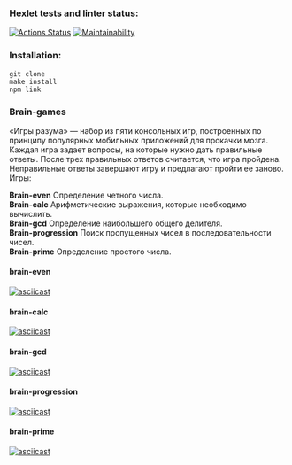 ### Hexlet tests and linter status:

[![Actions Status](https://github.com/VBuzorina/frontend-project-44/actions/workflows/hexlet-check.yml/badge.svg)](https://github.com/VBuzorina/frontend-project-44/actions)
[![Maintainability](https://api.codeclimate.com/v1/badges/5ff3b2fb9d338da6a964/maintainability)](https://codeclimate.com/github/VBuzorina/frontend-project-44/maintainability)

### Installation:
```  
git clone  
make install  
npm link  
```

### Brain-games
«Игры разума» — набор из пяти консольных игр, построенных по принципу популярных мобильных приложений для прокачки мозга. Каждая игра задает вопросы, на которые нужно дать правильные ответы. После трех правильных ответов считается, что игра пройдена. Неправильные ответы завершают игру и предлагают пройти ее заново. Игры:  

**Brain-even** Определение четного числа.  
**Brain-calc** Арифметические выражения, которые необходимо вычислить.  
**Brain-gcd** Определение наибольшего общего делителя.  
**Brain-progression** Поиск пропущенных чисел в последовательности чисел.  
**Brain-prime** Определение простого числа.  

#### brain-even
[![asciicast](https://asciinema.org/a/qKNURUhyUYa1fA6gcGvxs7B6X.svg)](https://asciinema.org/a/qKNURUhyUYa1fA6gcGvxs7B6X)

#### brain-calc
[![asciicast](https://asciinema.org/a/en21Un1yMgikzfSE1mB3gYLF1.svg)](https://asciinema.org/a/en21Un1yMgikzfSE1mB3gYLF1)

#### brain-gcd
[![asciicast](https://asciinema.org/a/01vIS1RjqDZFQlRbIqgYhSjdv.svg)](https://asciinema.org/a/01vIS1RjqDZFQlRbIqgYhSjdv)

#### brain-progression
[![asciicast](https://asciinema.org/a/G6dCYOOWqp7LwkpwrfN8vKG8F.svg)](https://asciinema.org/a/G6dCYOOWqp7LwkpwrfN8vKG8F)

#### brain-prime
[![asciicast](https://asciinema.org/a/uhL1hjtJgR3s6AgoCFNjjGMfG.svg)](https://asciinema.org/a/uhL1hjtJgR3s6AgoCFNjjGMfG)